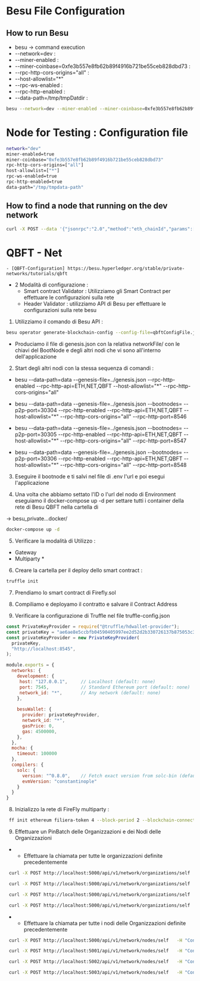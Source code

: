 # Besu File Configuration 

## How to run Besu 

* besu -> command execution 
* --network=dev : 
* --miner-enabled : 
* --miner-coinbase=0xfe3b557e8fb62b89f4916b721be55ceb828dbd73 :
* --rpc-http-cors-origins="all" : 
* --host-allowlist="*"
* --rpc-ws-enabled :
* --rpc-http-enabled :
* --data-path=/tmp/tmpDatdir :


```sh
besu --network=dev --miner-enabled --miner-coinbase=0xfe3b557e8fb62b89f4916b721be55ceb828dbd73 --rpc-http-cors-origins="all" --host-allowlist="*" --rpc-ws-enabled --rpc-http-enabled --data-path=/tmp/tmpDatdir
```

# Node for Testing : Configuration file 
```sh
network="dev"
miner-enabled=true
miner-coinbase="0xfe3b557e8fb62b89f4916b721be55ceb828dbd73"
rpc-http-cors-origins=["all"]
host-allowlist=["*"]
rpc-ws-enabled=true
rpc-http-enabled=true
data-path="/tmp/tmpdata-path"
```


## How to find a node that running on the dev network 

```sh
curl -X POST --data '{"jsonrpc":"2.0","method":"eth_chainId","params":[],"id":1}' localhost:8545
```


# QBFT - Net 

    - [QBFT-Configuration] https://besu.hyperledger.org/stable/private-networks/tutorials/qbft

- 2 Modalità di configurazione : 
    - Smart contract Validator : Utilizziamo gli Smart Contract per effettuare le configurazioni sulla rete 
    - Header Validator : utilizziamo API di Besu per effettuare le configurazioni sulla rete besu 

1. Utilizziamo il comando di Besu API : 

```sh
besu operator generate-blockchain-config --config-file=qbftConfigFile.json --to=networkFiles --private-key-file-name=key
```
- Produciamo il file di genesis.json con la relativa networkFile/ con le chiavi del BootNode e degli altri nodi che vi sono all'interno dell'applicazione 

2. Start degli altri nodi con la stessa sequenza di comandi : 
- besu --data-path=data --genesis-file=../genesis.json --rpc-http-enabled --rpc-http-api=ETH,NET,QBFT --host-allowlist="*" --rpc-http-cors-origins="all"


- besu --data-path=data --genesis-file=../genesis.json --bootnodes=<Node-1 Enode URL> --p2p-port=30304 --rpc-http-enabled --rpc-http-api=ETH,NET,QBFT --host-allowlist="*" --rpc-http-cors-origins="all" --rpc-http-port=8546


- besu --data-path=data --genesis-file=../genesis.json --bootnodes=<Node-1 Enode URL> --p2p-port=30305 --rpc-http-enabled --rpc-http-api=ETH,NET,QBFT --host-allowlist="*" --rpc-http-cors-origins="all" --rpc-http-port=8547



- besu --data-path=data --genesis-file=../genesis.json --bootnodes=<Node-1 Enode URL> --p2p-port=30306 --rpc-http-enabled --rpc-http-api=ETH,NET,QBFT --host-allowlist="*" --rpc-http-cors-origins="all" --rpc-http-port=8548 

3. Eseguire il bootnode e ti salvi nel file di .env l'url e poi esegui l'applicazione 

4. Una volta che abbiamo settato l'ID o l'url del nodo di Environment eseguiamo il docker-compose up -d per settare tutti i container della rete di Besu QBFT nella cartella di 

-> besu_private...docker/

```sh
docker-compose up -d 
```

5. Verificare la modalità di Utilizzo : 
 - Gateway 
 - Multiparty * 


6. Creare la cartella per il deploy dello smart contract : 
```sh
truffle init 
```

7. Prendiamo lo smart contract di Firefly.sol 

6. Compiliamo e deployamo il contratto e salvare il Contract Address 

7. Verificare la configurazione di Truffle nel file truffle-config.json 

```js
const PrivateKeyProvider = require("@truffle/hdwallet-provider");
const privateKey = "ae6ae8e5ccbfb04590405997ee2d52d2b330726137b875053c36d94e974d162f";
const privateKeyProvider = new PrivateKeyProvider(
  privateKey,
  "http://localhost:8545",
);

module.exports = {
  networks: {
    development: {
     host: "127.0.0.1",     // Localhost (default: none)
     port: 7545,            // Standard Ethereum port (default: none)
     network_id: "*",       // Any network (default: none)
    },
    
    besuWallet: {
      provider: privateKeyProvider,
      network_id: "*",
      gasPrice: 0,
      gas: 4500000,
    },
  },
  mocha: {
    timeout: 100000
  },
  compilers: {
    solc: {
      version: "^0.8.0",    // Fetch exact version from solc-bin (default: truffle's version)
      evmVersion: "constantinople"
    }
  }
}

```



8. Inizializzo la rete di FireFly multiparty : 

```sh
 ff init ethereum filiera-token 4 --block-period 2 --blockchain-connector "evmconnect" --blockchain-node "remote-rpc" --chain-id 1337 --contract-address "0xb9A219631Aed55eBC3D998f17C3840B7eC39C0cc" --remote-node-url "http://host.docker.internal:8545" --org-name MilkHub_Org --node-name MilkHub_Node --org-name CheeseProducer_Org --node-name CheeseProducer_Name --org-name Retailer_Org --node-name Retailer_Node --org-name Consumer_Org --node-name Consumer_Node
```


9. Effettuare un PinBatch delle Organizzazioni e dei Nodi delle Organizzazioni 

- * Effettuare la chiamata per tutte le organizzazioni definite precedentemente 

```sh
 curl -X POST http://localhost:5000/api/v1/network/organizations/self   -H "Content-Type: application/json" -d '{"name":"MilkHub_Org","key":"019382"}'
```
```sh
 curl -X POST http://localhost:5000/api/v1/network/organizations/self   -H "Content-Type: application/json" -d '{"name":"CheeseProducer_Org","key":"019382"}'
```
```sh
 curl -X POST http://localhost:5000/api/v1/network/organizations/self   -H "Content-Type: application/json" -d '{"name":"Retailer_Org","key":"019382"}'
```
```sh
 curl -X POST http://localhost:5000/api/v1/network/organizations/self   -H "Content-Type: application/json" -d '{"name":"Consumer_Org","key":"019382"}'
```

- * Effettuare la chiamata per tutte i nodi delle Organizzazioni  definite precedentemente 


```sh
 curl -X POST http://localhost:5000/api/v1/network/nodes/self   -H "Content-Type: application/json" -d '{"name":"MilkHub_Node"}'
```
```sh
 curl -X POST http://localhost:5001/api/v1/network/nodes/self   -H "Content-Type: application/json" -d '{"name":"CheeseProducer_Node","key":"019382"}'
```
```sh
 curl -X POST http://localhost:5002/api/v1/network/nodes/self   -H "Content-Type: application/json" -d '{"name":"Retailer_Node","key":"019382"}'
```
```sh
 curl -X POST http://localhost:5003/api/v1/network/nodes/self   -H "Content-Type: application/json" -d '{"name":"Consumer_Node","key":"019382"}'
```


